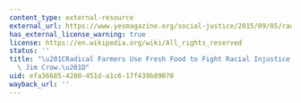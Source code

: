 ```yaml
---
content_type: external-resource
external_url: https://www.yesmagazine.org/social-justice/2015/09/05/radical-farmers-use-fresh-food-fight-racial-injustice-black-lives-matter/
has_external_license_warning: true
license: https://en.wikipedia.org/wiki/All_rights_reserved
status: ''
title: "\u201CRadical Farmers Use Fresh Food to Fight Racial Injustice and the New\
  \ Jim Crow.\u201D"
uid: efa36685-4280-451d-a1c6-17f439b89070
wayback_url: ''
---
```

